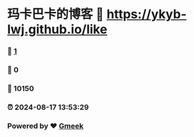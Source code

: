 # 玛卡巴卡的博客 :link: https://ykyb-lwj.github.io/like 
### :page_facing_up: [1](https://ykyb-lwj.github.io/like/tag.html) 
### :speech_balloon: 0 
### :hibiscus: 10150 
### :alarm_clock: 2024-08-17 13:53:29 
### Powered by :heart: [Gmeek](https://github.com/Meekdai/Gmeek)
